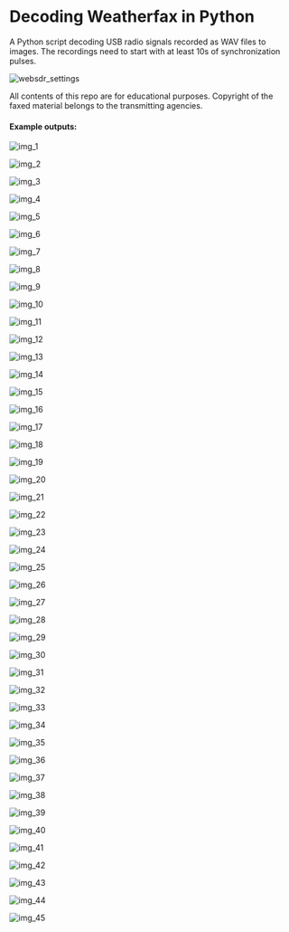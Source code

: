 # Decoding Weatherfax in Python

A Python script decoding USB radio signals recorded as WAV files
to images. The recordings need to start with at least
10s of synchronization pulses.
 
![websdr_settings](images/websdr.png)

All contents of this repo are for educational purposes.
Copyright of the faxed material belongs to the transmitting agencies.

#### Example outputs:

![img_1](images/20230826T170105Z_7793100_usb.png)

![img_2](images/20230826T171911Z_7793100_usb.png)

![img_3](images/20230826T173906Z_7793100_usb.png)

![img_4](images/20230826T181006Z_7793100_usb.png)

![img_5](images/20230826T182104Z_7793100_usb.png)

![img_6](images/20230826T183210Z_7793100_usb.png)

![img_7](images/20230826T185031Z_7793100_usb.png)

![img_8](images/20230826T191015Z_7793100_usb.png)

![img_9](images/20230826T195006Z_7793100_usb.png)

![img_10](images/websdr_recording_start_2023-08-23T07_43_20Z_7878.9kHz.png)

![img_11](images/websdr_recording_start_2023-08-24T14_00_40Z_7878.7kHz.png)

![img_12](images/websdr_recording_start_2023-08-24T14_12_39Z_7878.7kHz.png)

![img_13](images/websdr_recording_start_2023-08-24T14_24_41Z_7878.7kHz.png)

![img_14](images/websdr_recording_start_2023-08-24T14_44_46Z_7878.0kHz.png)

![img_15](images/websdr_recording_start_2023-08-24T15_08_30Z_7878.1kHz.png)

![img_16](images/websdr_recording_start_2023-08-24T16_32_41Z_7878.1kHz.png)

![img_17](images/websdr_recording_start_2023-08-24T18_00_03Z_7878.1kHz.png)

![img_18](images/websdr_recording_start_2023-08-24T18_20_33Z_7878.1kHz.png)

![img_19](images/websdr_recording_start_2023-08-24T18_36_12Z_7878.1kHz.png)

![img_20](images/websdr_recording_start_2023-08-24T18_51_12Z_7878.1kHz.png)

![img_21](images/websdr_recording_start_2023-08-24T19_04_07Z_7878.1kHz.png)

![img_22](images/websdr_recording_start_2023-08-24T19_15_53Z_7878.1kHz.png)

![img_23](images/websdr_recording_start_2023-08-24T19_27_37Z_7878.1kHz.png)

![img_24](images/websdr_recording_start_2023-08-24T19_39_46Z_7878.1kHz.png)

![img_25](images/websdr_recording_start_2023-08-25T05_25_08Z_3853.1kHz.png)

![img_26](images/websdr_recording_start_2023-08-25T08_30_07Z_3853.1kHz.png)

![img_27](images/websdr_recording_start_2023-08-25T08_43_08Z_3853.1kHz.png)

![img_28](images/websdr_recording_start_2023-08-25T08_55_19Z_3853.1kHz.png)

![img_29](images/websdr_recording_start_2023-08-25T09_43_08Z_3853.1kHz.png)

![img_30](images/websdr_recording_start_2023-08-25T09_55_10Z_3853.1kHz.png)

![img_31](images/websdr_recording_start_2023-08-25T10_16_08Z_3853.1kHz.png)

![img_32](images/websdr_recording_start_2023-08-25T10_28_08Z_3853.1kHz.png)

![img_33](images/websdr_recording_start_2023-08-25T10_40_09Z_3853.1kHz.png)

![img_34](images/websdr_recording_start_2023-08-25T11_32_08Z_3853.0kHz.png)

![img_35](images/websdr_recording_start_2023-08-25T11_44_09Z_3853.0kHz.png)

![img_36](images/websdr_recording_start_2023-08-25T11_56_47Z_3853.0kHz_1.png)

![img_37](images/websdr_recording_start_2023-08-25T11_56_47Z_3853.0kHz_2.png)

![img_38](images/websdr_recording_start_2023-08-25T11_56_47Z_3853.0kHz_3.png)

![img_39](images/websdr_recording_start_2023-08-25T11_56_47Z_3853.0kHz_4.png)

![img_40](images/websdr_recording_start_2023-08-25T11_56_47Z_3853.0kHz_5.png)

![img_41](images/websdr_recording_start_2023-08-25T11_56_47Z_3853.0kHz_6.png)

![img_42](images/websdr_recording_start_2023-08-25T18_00_38Z_4608.1kHz.png)

![img_43](images/websdr_recording_start_2023-08-26T08_55_19Z_3853.1kHz_1.png)

![img_44](images/websdr_recording_start_2023-08-26T08_55_19Z_3853.1kHz_2.png)

![img_45](images/websdr_recording_start_2023-08-26T09_31_08Z_3853.1kHz.png)

